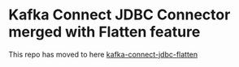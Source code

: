 # Kafka Connect JDBC Connector merged with Flatten feature

This repo has moved to here [kafka-connect-jdbc-flatten](https://github.com/Norsk-Tipping/kafka-connect-jdbc-flatten)